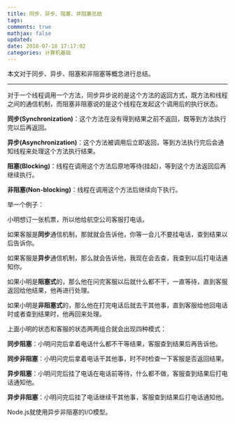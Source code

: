 ```yaml
---
title: 同步、异步、阻塞、非阻塞总结
tags:
comments: true
mathjax: false
updated:
date: 2018-07-18 17:17:02
categories: 计算机基础
---
```


本文对于同步、异步、阻塞和非阻塞等概念进行总结。

<!-- more -->

---

对于一个线程调用一个方法，同步异步说的是这个方法的返回方式，既方法和线程之间的通信机制，而阻塞非阻塞说的是这个线程在发起这个调用后的执行状态。

**同步(Synchronization)**：这个方法在没有得到结果之前不返回，既等到方法执行完以后再返回。

**异步(Asynchronization)**：这个方法被调用后立即返回，等到方法执行完后会通知线程来处理这个方法执行结果。

**阻塞(Blocking)**：线程在调用这个方法后原地等待(挂起)，等到这个方法返回后再继续执行。

**非阻塞(Non-blocking)**：线程在调用这个方法后继续向下执行。

举一个例子：

小明想订一张机票，所以他给航空公司客服打电话。

如果客服是**同步**通信机制，那就就会告诉他，你等一会儿不要挂电话，查到结果以后告诉你。

如果客服是**异步**通信机制，那么就会告诉他，我现在会去查，我查到以后打电话通知你。

如果小明是**阻塞式**的，那么他在问完客服以后就什么都不干，一直等待，直到客服返回给他结果，他再进行处理。

如果小明是**非阻塞式**的，那么他在打完电话后就去干其他事，直到客服给他回电话时或者查到结果时，他再回来处理。

上面小明的状态和客服的状态两两组合就会出现四种模式：

**同步阻塞**：小明问完后拿着电话什么都不干等结果，客服查到结果后再告诉他。

**同步非阻塞**：小明问完后拿着电话干其他事，时不时检查一下客服是否返回结果。

**异步阻塞**：小明问完后挂了电话在电话前等待，什么都不做，客服查到结果后打电话通知他。

**异步非阻塞**：小明问完后挂了电话继续干其他事，客服查到结果后打电话通知他。

Node.js就使用异步非阻塞的I/O模型。